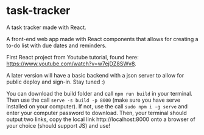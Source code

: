# task-tracker
A task tracker made with React.

A front-end web app made with React components that allows for creating a to-do list with due dates and reminders. 

First React project from Youtube tutorial, found here: https://www.youtube.com/watch?v=w7ejDZ8SWv8.

A later version will have a basic backend with a json server to allow for public deploy and sign-in. Stay tuned :)

You can download the build folder and call ```npm run build``` in your terminal. 
Then use the call ```serve -s build -p 8000``` (make sure you have serve installed on your computer).
If not, use the call ```sudo npm i -g serve``` and enter your computer password to download.
Then, your terminal should output two links, copy the local link http://localhost:8000 onto a browser of your choice (should support JS) and use!
